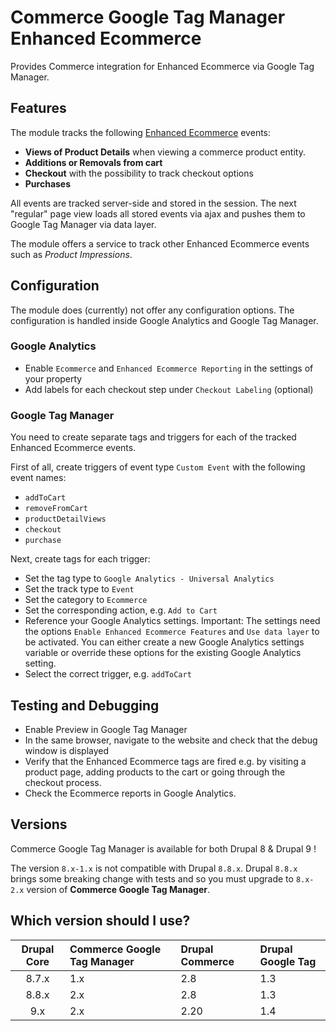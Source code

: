 # Commerce Google Tag Manager Enhanced Ecommerce

Provides Commerce integration for Enhanced Ecommerce via Google Tag Manager.

## Features

The module tracks the following [Enhanced Ecommerce](https://developers.google.com/tag-manager/enhanced-ecommerce)
events:

* **Views of Product Details** when viewing a commerce product entity.
* **Additions or Removals from cart**
* **Checkout** with the possibility to track checkout options
* **Purchases**

All events are tracked server-side and stored in the session. The next "regular" page view
loads all stored events via ajax and pushes them to Google Tag Manager via data layer.

The module offers a service to track other Enhanced Ecommerce events such as _Product Impressions_.

## Configuration

The module does (currently) not offer any configuration options. The configuration is
handled inside Google Analytics and Google Tag Manager.

### Google Analytics

* Enable `Ecommerce` and `Enhanced Ecommerce Reporting` in the settings of your property
* Add labels for each checkout step under `Checkout Labeling` (optional) 

### Google Tag Manager

You need to create separate tags and triggers for each of the tracked Enhanced Ecommerce events.

First of all, create triggers of event type `Custom Event` with the following event
names:

* `addToCart`
* `removeFromCart`
* `productDetailViews`
* `checkout`
* `purchase`

Next, create tags for each trigger:

* Set the tag type to `Google Analytics - Universal Analytics`
* Set the track type to `Event`
* Set the category to `Ecommerce`
* Set the corresponding action, e.g. `Add to Cart`
* Reference your Google Analytics settings.
Important: The settings need the options `Enable Enhanced Ecommerce Features` and `Use data layer`
to be activated. You can either create a new Google Analytics settings variable or override these
options for the existing Google Analytics setting.
* Select the correct trigger, e.g. `addToCart`

## Testing and Debugging

* Enable Preview in Google Tag Manager
* In the same browser, navigate to the website and check that the debug window is displayed
* Verify that the Enhanced Ecommerce tags are fired e.g. by visiting a product page, adding 
products to the cart or going through the checkout process.
* Check the Ecommerce reports in Google Analytics.

## Versions

Commerce Google Tag Manager is available for both Drupal 8 & Drupal 9 !

The version `8.x-1.x` is not compatible with Drupal `8.8.x`.
Drupal `8.8.x` brings some breaking change with tests and so you
must upgrade to `8.x-2.x` version of **Commerce Google Tag Manager**.

## Which version should I use?

|Drupal Core|Commerce Google Tag Manager|Drupal Commerce|Drupal Google Tag
|:---------:|:-----|:--------------|:--------------|
|8.7.x      |1.x   |2.8            |1.3            |
|8.8.x      |2.x   |2.8            |1.3            |
|9.x        |2.x   |2.20           |1.4            |
